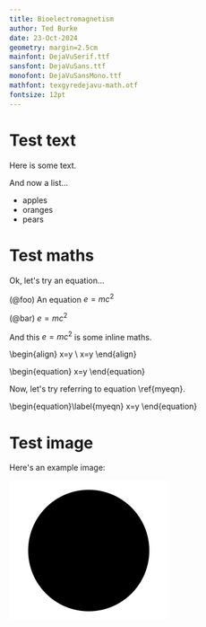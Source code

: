 ```yaml
---
title: Bioelectromagnetism
author: Ted Burke
date: 23-Oct-2024
geometry: margin=2.5cm
mainfont: DejaVuSerif.ttf
sansfont: DejaVuSans.ttf
monofont: DejaVuSansMono.ttf 
mathfont: texgyredejavu-math.otf
fontsize: 12pt
---
```


# Test text

Here is some text.

And now a list...

- apples
- oranges
- pears

# Test maths

Ok, let's try an equation...

(@foo) An equation $e = mc^2$

(@bar) $e = mc^2$

And this $e = mc^2$ is some inline maths.

\begin{align}
x=y \\
x=y
\end{align}

\begin{equation}
x=y
\end{equation}

Now, let's try referring to equation \ref{myeqn}.

\begin{equation}\label{myeqn}
x=y
\end{equation}

# Test image

Here's an example image:

![This is an example image](example.png)

